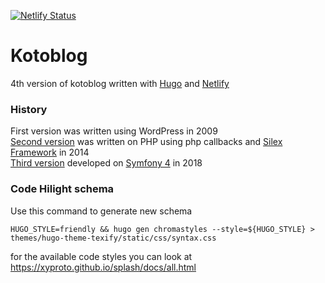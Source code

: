 [![Netlify Status](https://api.netlify.com/api/v1/badges/a620af35-3468-49df-b41c-fda3f9789651/deploy-status)](https://app.netlify.com/sites/kotoblog-story/deploys)

# Kotoblog

4th version of kotoblog written with [Hugo](https://gohugo.io/) and [Netlify](https://www.netlify.com/)

### History

First version was written using WordPress in 2009  
[Second version](https://github.com/spolischook/kotoblog) 
was written on PHP using php callbacks and 
[Silex Framework](https://symfony.com/blog/the-end-of-silex) in 2014  
[Third version](https://github.com/spolischook/kotoblog_v2) 
developed on [Symfony 4](https://symfony.com/) in 2018

### Code Hilight schema

Use this command to generate new schema
```
HUGO_STYLE=friendly && hugo gen chromastyles --style=${HUGO_STYLE} > themes/hugo-theme-texify/static/css/syntax.css
```
for the available code styles you can look at https://xyproto.github.io/splash/docs/all.html
